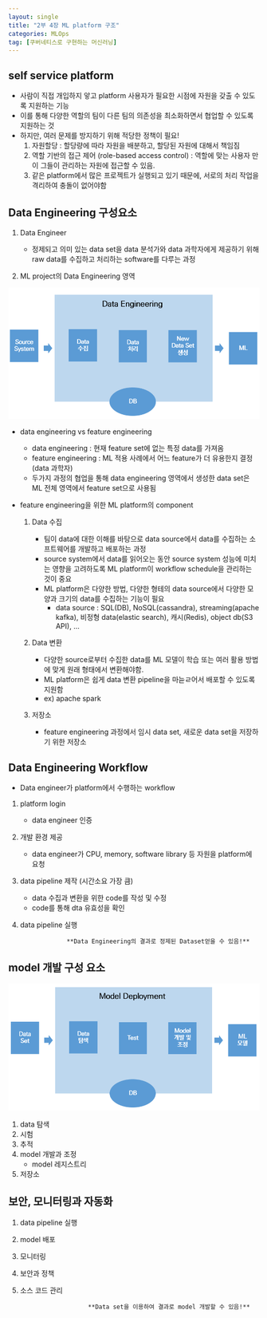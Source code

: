 ```yaml
---
layout: single
title: "2부 4장 ML platform 구조"
categories: MLOps
tag: [쿠버네티스로 구현하는 머신러닝]
---
```


## self service platform
- 사람이 직접 개입하지 앟고 platform 사용자가 필요한 시점에 자원을 갖출 수 있도록 지원하는 기능
- 이를 통해 다양한 역할의 팀이 다른 팀의 의존성을 최소화하면서 협업할 수 있도록 지원하는 것
- 하지만, 여러 문제를 방지하기 위해 적당한 정책이 필요!
    1. 자원할당 : 할당량에 따라 자원을 배분하고, 할당된 자원에 대해서 책임짐
    2. 역할 기반의 접근 제어 (role-based access control) : 역할에 맞는 사용자 만이 그들이 관리하는 자원에 접근할 수 있음.
    3. 같은 platform에서 많은 프로젝트가 실행되고 있기 때문에, 서로의 처리 작업을 격리하여 충돌이 없어야함


## Data Engineering 구성요소
1. Data Engineer
    - 정제되고 의미 있는 data set을 data 분석가와 data 과학자에게 제공하기 위해 raw data를 수집하고 처리하는 software를 다루는 과정

2. ML project의 Data Engineering 영역
<img  src="/assets/posts/book/11.png" alt=""/>

- data engineering vs feature engineering
    - data engineering : 현재 feature set에 없는 특정 data를 가져옴 
    - feature engineering : ML 적용 사례에서 어느 feature가 더 유용한지 결정 (data 과학자)
    - 두가지 과정의 협업을 통해 data engineering 영역에서 생성한 data set은 ML 전체 영역에서 feature set으로 사용됨

- feature engineering을 위한 ML platform의 component
    1. Data 수집
        - 팀이 data에 대한 이해를 바탕으로 data source에서 data를 수집하는 소프트웨어를 개발하고 배포하는 과정
        - source system에서 data를 읽어오는 동안 source system 성능에 미치는 영향을 고려하도록 ML platform이 workflow schedule을 관리하는 것이 중요
        - ML platform은 다양한 방법, 다양한 형테의 data source에서 다양한 모양과 크기의 data를 수집하는 기능이 필요
            - data source : SQL(DB), NoSQL(cassandra), streaming(apache kafka), 비정형 data(elastic search), 캐시(Redis), object db(S3 API), ...

    2. Data 변환
        - 다양한 source로부터 수집한 data를 ML 모델이 학습 또는 여러 활용 방법에 맞게 원래 형태에서 변환해야함.
        - ML platform은 쉽게 data 변환 pipeline을 마늗ㄹ어서 배포할 수 있도록 지원함
        - ex) apache spark

    3. 저장소
        - feature engineering 과정에서 임시 data set, 새로운 data set을 저장하기 위한 저장소
    

## Data Engineering Workflow
- Data engineer가 platform에서 수행하는 workflow
1. platform login
    - data engineer 인증

2. 개발 환경 제공
    - data engineer가 CPU, memory, software library 등 자원을 platform에 요청

3. data pipeline 제작 (시간소요 가장 큼)
    - data 수집과 변환을 위한 code를 작성 및 수정
    - code를 통해 dta 유효성을 확인

4. data pipeline 실행


                    **Data Engineering의 결과로 정제된 Dataset얻을 수 있음!**




## model 개발 구성 요소
<img  src="/assets/posts/book/12.png" alt=""/>

1. data 탐색
2. 시험
3. 추적
4. model 개발과 조정
    - model 레지스트리
5. 저장소


## 보안, 모니터링과 자동화
1. data pipeline 실행

2. model 배포

3. 모니터링

4. 보안과 정책

5. 소스 코드 관리






                          **Data set을 이용하여 결과로 model 개발할 수 있음!**